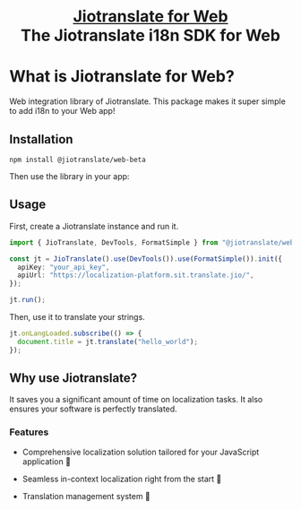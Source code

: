 <h1 align="center" style="border-bottom: none">
    <b>
        <a href="https://localization-platform.sit.translate.jio">Jiotranslate for Web</a><br>
    </b>
    The Jiotranslate i18n SDK for Web
    <br>
</h1>

# What is Jiotranslate for Web?

Web integration library of Jiotranslate. This package makes it super simple to add i18n to your Web app!

## Installation

```
npm install @jiotranslate/web-beta
```

Then use the library in your app:

## Usage

First, create a Jiotranslate instance and run it.

```ts
import { JioTranslate, DevTools, FormatSimple } from "@jiotranslate/web-beta";

const jt = JioTranslate().use(DevTools()).use(FormatSimple()).init({
  apiKey: "your_api_key",
  apiUrl: "https://localization-platform.sit.translate.jio/",
});

jt.run();
```

Then, use it to translate your strings.

```ts
jt.onLangLoaded.subscribe(() => {
  document.title = jt.translate("hello_world");
});
```

## Why use Jiotranslate?

It saves you a significant amount of time on localization tasks. It also ensures your software is perfectly translated.

### Features

- Comprehensive localization solution tailored for your JavaScript application 🙌
- Seamless in-context localization right from the start 🎉

- Translation management system 🎈
